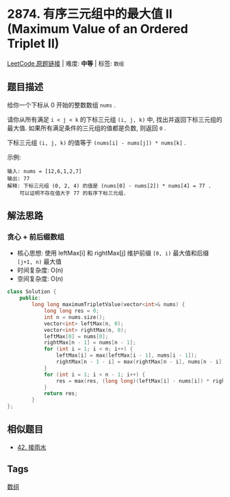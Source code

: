 # 2874. 有序三元组中的最大值 II (Maximum Value of an Ordered Triplet II)

[LeetCode 原题链接](https://leetcode.cn/problems/maximum-value-of-an-ordered-triplet-ii) | 难度: **中等** | 标签: `数组`

## 题目描述

给你一个下标从 0 开始的整数数组 `nums` .

请你从所有满足 `i < j < k` 的下标三元组 `(i, j, k)` 中, 找出并返回下标三元组的最大值. 如果所有满足条件的三元组的值都是负数, 则返回 `0` .

下标三元组 `(i, j, k)` 的值等于 `(nums[i] - nums[j]) * nums[k]` .

示例:

```plaintext
输入: nums = [12,6,1,2,7]
输出: 77
解释: 下标三元组 (0, 2, 4) 的值是 (nums[0] - nums[2]) * nums[4] = 77 . 
    可以证明不存在值大于 77 的有序下标三元组. 
```

## 解法思路

### 贪心 + 前后缀数组

- 核心思想: 使用 leftMax[i] 和 rightMax[j] 维护前缀 `[0, i)` 最大值和后缀 `[j+1, n)` 最大值
- 时间复杂度: O(n)
- 空间复杂度: O(n)

```cpp
class Solution {
    public:
        long long maximumTripletValue(vector<int>& nums) {
            long long res = 0;
            int n = nums.size();
            vector<int> leftMax(n, 0);
            vector<int> rightMax(n, 0);
            leftMax[0] = nums[0];
            rightMax[n - 1] = nums[n - 1];
            for (int i = 1; i < n; i++) {
                leftMax[i] = max(leftMax[i - 1], nums[i - 1]);
                rightMax[n - 1 - i] = max(rightMax[n - i], nums[n - i]);
            }
            for (int i = 1; i < n - 1; i++) {
                res = max(res, (long long)(leftMax[i] - nums[i]) * rightMax[i]);
            }
            return res;
        }
};
```

## 相似题目

- [42. 接雨水](https://leetcode.cn/problems/trapping-rain-water/)

## Tags

[数组](/tags/array.md)
